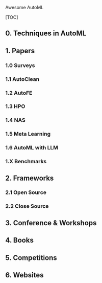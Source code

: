 Awesome AutoML

[TOC]

## 0. Techniques in AutoML



## 1. Papers



### 1.0 Surveys



### 1.1 AutoClean



### 1.2 AutoFE



### 1.3 HPO



### 1.4 NAS



### 1.5 Meta Learning



### 1.6 AutoML with LLM



### 1.X Benchmarks



## 2. Frameworks



### 2.1 Open Source



### 2.2 Close Source



## 3. Conference & Workshops



## 4. Books



## 5. Competitions



## 6. Websites